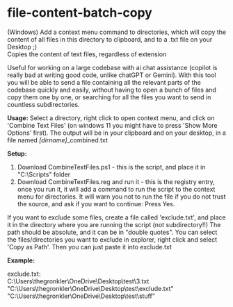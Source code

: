 # file-content-batch-copy

(Windows) Add a context menu command to directories, which will copy the content of all files in this directory to clipboard, and to a .txt file on your Desktop ;) \
Copies the content of text files, regardless of extension

Useful for working on a large codebase with ai chat assistance (copilot is really bad at writing good code, unlike chatGPT or Gemini). With this tool you will be able to send a file containing all the relevant parts of the codebase quickly and easily, without having to open a bunch of files and copy them one by one, or searching for all the files you want to send in countless subdirectories.

**Usage:**
Select a directory, right click to open context menu, and click on 'Combine Text Files' \(on windows 11 you might have to press 'Show More Options' first). The output will be in your clipboard and on your desktop, in a file named *[dirname]*_combined.txt

**Setup:**
1. Download CombineTextFiles.ps1 - this is the script, and place it in "C:\Scripts\" folder
2. Download CombineTextFiles.reg and run it - this is the registry entry, once you run it, it will add a command to run the script to the context menu for directories. It will warn you not to run the file if you do not trust the source, and ask if you want to continue: Press Yes.
   
If you want to exclude some files, create a file called 'exclude.txt', and place it in the directory where you are running the script (not subdirectory!!) The path should be absolute, and it can be in "double quotes". You can select the files/directories you want to exclude in explorer, right click and select 'Copy as Path'. Then you can just paste it into exclude.txt

**Example:**

exclude.txt:\
C:\Users\thegronkler\OneDrive\Desktop\test\3.txt\
"C:\Users\thegronkler\OneDrive\Desktop\test\exclude.txt"\
"C:\Users\thegronkler\OneDrive\Desktop\test\stuff"

